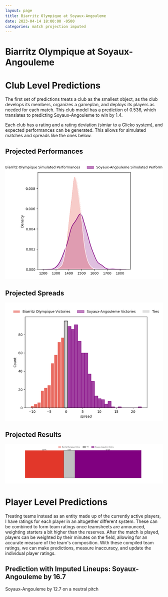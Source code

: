 ```yaml
---  
layout: page  
title: Biarritz Olympique at Soyaux-Angouleme  
date: 2023-04-14 18:00:00 -0500  
categories: match projection imputed  
---
```

# Biarritz Olympique at Soyaux-Angouleme

# Club Level Predictions


The first set of predictions treats a club as the smallest object, as the club develops its members, organizes a gameplan, and deploys its players as needed for each match. This club model has a prediction of 0.536, which translates to predicting Soyaux-Angouleme to win by 1.4.

Each club has a rating and a rating deviation (simiar to a Glicko system), and expected performances can be generated. This allows for simulated matches and spreads like the ones below.
## Projected Performances


![Projected Performances](plots/performances_2023-04-14-Soyaux-Angouleme-BiarritzOlympique.png)
## Projected Spreads


![Projected Spreads](plots/spreads_2023-04-14-Soyaux-Angouleme-BiarritzOlympique.png)
## Projected Results


![Projected Results](plots/resultbar_2023-04-14-Soyaux-Angouleme-BiarritzOlympique.png)
# Player Level Predictions


Treating teams instead as an entity made up of the currently active players, I have ratings for each player in an altogether different system. These can be combined to form team ratings once teamsheets are announced, weighting starters a bit higher than the reserves. After the match is played, players can be weighted by their minutes on the field, allowing for an accurate measure of the team's composition. With these compiled team ratings, we can make predictions, measure inaccuracy, and update the individual player ratings.
## Prediction with Imputed Lineups: Soyaux-Angouleme by 16.7


Soyaux-Angouleme by 12.7 on a neutral pitch

